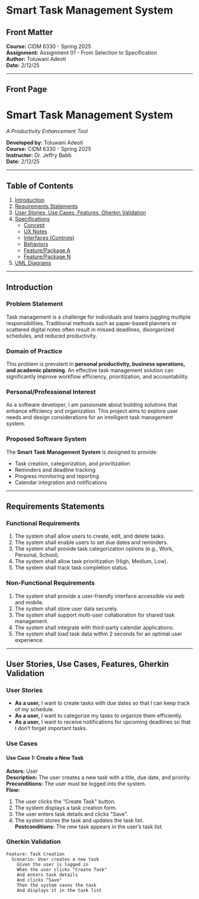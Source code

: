 # Smart Task Management System  

## Front Matter  

**Course:** CIDM 6330 - Spring 2025  
**Assignment:** Assignment 01 - From Selection to Specification  
**Author:** Toluwani Adeoti  
**Date:** 2/12/25  

---

## Front Page  

# Smart Task Management System  
*A Productivity Enhancement Tool*  

**Developed by:** Toluwani Adeoti  
**Course:** CIDM 6330 - Spring 2025  
**Instructor:** Dr. Jeffry Babb  
**Date:** 2/12/25  

---

## Table of Contents  

1. [Introduction](#introduction)  
2. [Requirements Statements](#requirements-statements)  
3. [User Stories, Use Cases, Features, Gherkin Validation](#user-stories-use-cases-features-gherkin-validation)  
4. [Specifications](#specifications)  
   - [Concept](#concept)  
   - [UX Notes](#ux-notes)  
   - [Interfaces (Controls)](#interfaces-controls)  
   - [Behaviors](#behaviors)  
   - [Feature/Package A](#featurepackage-a)  
   - [Feature/Package N](#featurepackage-n)  
5. [UML Diagrams](#uml-diagrams)  

---

## Introduction  

### Problem Statement  
Task management is a challenge for individuals and teams juggling multiple responsibilities. Traditional methods such as paper-based planners or scattered digital notes often result in missed deadlines, disorganized schedules, and reduced productivity.  

### Domain of Practice  
This problem is prevalent in **personal productivity, business operations, and academic planning**. An effective task management solution can significantly improve workflow efficiency, prioritization, and accountability.  

### Personal/Professional Interest  
As a software developer, I am passionate about building solutions that enhance efficiency and organization. This project aims to explore user needs and design considerations for an intelligent task management system.  

### Proposed Software System  
The **Smart Task Management System** is designed to provide:  
- Task creation, categorization, and prioritization  
- Reminders and deadline tracking  
- Progress monitoring and reporting  
- Calendar integration and notifications  

---

## Requirements Statements  

### Functional Requirements  
1. The system shall allow users to create, edit, and delete tasks.  
2. The system shall enable users to set due dates and reminders.  
3. The system shall provide task categorization options (e.g., Work, Personal, School).  
4. The system shall allow task prioritization (High, Medium, Low).  
5. The system shall track task completion status.  

### Non-Functional Requirements  
1. The system shall provide a user-friendly interface accessible via web and mobile.  
2. The system shall store user data securely.  
3. The system shall support multi-user collaboration for shared task management.  
4. The system shall integrate with third-party calendar applications.  
5. The system shall load task data within 2 seconds for an optimal user experience.  

---

## User Stories, Use Cases, Features, Gherkin Validation  

### User Stories  
- **As a user,** I want to create tasks with due dates so that I can keep track of my schedule.  
- **As a user,** I want to categorize my tasks to organize them efficiently.  
- **As a user,** I want to receive notifications for upcoming deadlines so that I don’t forget important tasks.  

### Use Cases  

#### Use Case 1: Create a New Task  
**Actors:** User  
**Description:** The user creates a new task with a title, due date, and priority.  
**Preconditions:** The user must be logged into the system.  
**Flow:**  
1. The user clicks the "Create Task" button.  
2. The system displays a task creation form.  
3. The user enters task details and clicks "Save".  
4. The system stores the task and updates the task list.  
**Postconditions:** The new task appears in the user’s task list.  

### Gherkin Validation  

```gherkin
Feature: Task Creation
  Scenario: User creates a new task
    Given the user is logged in
    When the user clicks "Create Task"
    And enters task details
    And clicks "Save"
    Then the system saves the task
    And displays it in the task list
